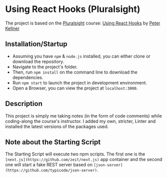 # Using React Hooks (Pluralsight)

The project is based on the [Pluralsight](https://www.pluralsight.com/) course: [Using React Hooks](https://app.pluralsight.com/library/courses/using-react-hooks/table-of-contents) by [Peter Kellner](https://github.com/pkellner)

## Installation/Startup
* Assuming you have `npm` & `node.js` installed, you can either clone or download the repository. 
* Navigate to the project's folder. 
* Then, run `npm install` on the command line to download the dependencies. 
* Run `npm start` to launch the project in development environment.
* Open a Browser, you can view the project at `localhost:3000`.

## Description
This project is simply me taking notes (in the form of code comments) while coding-along the course's instructor. I added my own, stricter, Linter and installed the latest versions of the packages used.

## Note about the Starting Script
The Starting Script will execute two npm scripts. The first one is the  `[next.js](https://github.com/zeit/next.js)` app container and the second one will start a fake REST server based on `[json-server](https://github.com/typicode/json-server)`.
 